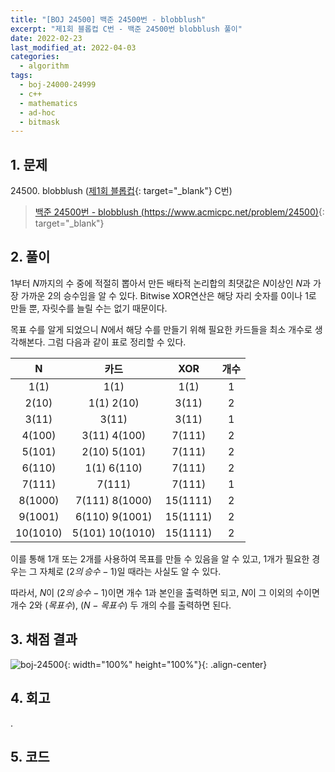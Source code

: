 ```yaml
---
title: "[BOJ 24500] 백준 24500번 - blobblush"
excerpt: "제1회 블롭컵 C번 - 백준 24500번 blobblush 풀이"
date: 2022-02-23
last_modified_at: 2022-04-03
categories:
  - algorithm
tags:
  - boj-24000-24999
  - c++
  - mathematics
  - ad-hoc
  - bitmask
---
```


## 1. 문제
$24500$. blobblush ([제1회 블롭컵](https://burningfalls.github.io/contest/blobcup1-baekjoon-contest/){: target="_blank"} C번)

> [백준 24500번 - blobblush (https://www.acmicpc.net/problem/24500)](https://www.acmicpc.net/problem/24500){: target="_blank"}

## 2. 풀이

$1$부터 $N$까지의 수 중에 적절히 뽑아서 만든 배타적 논리합의 최댓값은 $N$이상인 $N$과 가장 가까운 $2$의 승수임을 알 수 있다. Bitwise XOR연산은 해당 자리 숫자를 $0$이나 $1$로 만들 뿐, 자릿수를 늘릴 수는 없기 때문이다. 

목표 수를 알게 되었으니 $N$에서 해당 수를 만들기 위해 필요한 카드들을 최소 개수로 생각해본다. 그럼 다음과 같이 표로 정리할 수 있다.

|N|카드|XOR|개수|
|:---:|:---:|:---:|:---:|
|1(1)|1(1)|1(1)|1|
|2(10)|1(1) 2(10)|3(11)|2|
|3(11)|3(11)|3(11)|1|
|4(100)|3(11) 4(100)|7(111)|2|
|5(101)|2(10) 5(101)|7(111)|2|
|6(110)|1(1) 6(110)|7(111)|2|
|7(111)|7(111)|7(111)|1|
|8(1000)|7(111) 8(1000)|15(1111)|2|
|9(1001)|6(110) 9(1001)|15(1111)|2|
|10(1010)|5(101) 10(1010)|15(1111)|2|

이를 통해 $1$개 또는 $2$개를 사용하여 목표를 만들 수 있음을 알 수 있고, $1$개가 필요한 경우는 그 자체로 $(2의\,승수 - 1)$일 때라는 사실도 알 수 있다. 

따라서, $N$이 $(2의\,승수 - 1)$이면 개수 $1$과 본인을 출력하면 되고, $N$이 그 이외의 수이면 개수 $2$와 $(목표 수)$, $(N - 목표 수)$ 두 개의 수를 출력하면 된다.


## 3. 채점 결과

![boj-24500](https://user-images.githubusercontent.com/30232837/161427017-05092e65-3f1d-4406-bd5f-46c5611eac70.png "boj-24500"){: width="100%" height="100%"}{: .align-center}

## 4. 회고

.

## 5. 코드

<script src="https://gist.github.com/BurningFalls/7b0534e76ab0d98d9c0939283d2ffa72.js"></script>